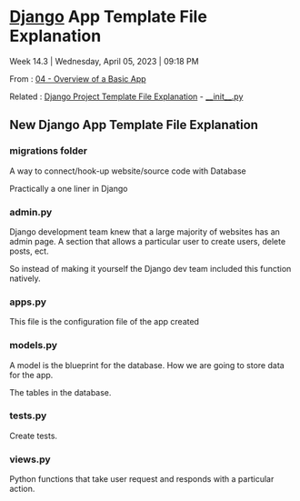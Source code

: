 # [Django](../../Django.md) App Template File Explanation

Week 14.3 | Wednesday, April 05, 2023 | 09:18 PM

From : [04 - Overview of a Basic App](04%20-%20Overview%20of%20a%20Basic%20App.md)

Related : [Django Project Template File Explanation](Django%20Project%20Template%20File%20Explanation.md) - [\_\_init\_\_.py](__init__.py.md)

## New Django App Template File Explanation

### migrations folder

A way to connect/hook-up website/source code with Database

Practically a one liner in Django

### admin.py

Django development team knew that a large majority of websites has an admin page.
A section that allows a particular user to create users, delete posts, ect.

So instead of making it yourself the Django dev team included this function natively.

### apps.py

This file is the configuration file of the app created

### models.py

A model is the blueprint for the database.
How we are going to store data for the app.

The tables in the database.

### tests.py

Create tests.

### views.py

Python functions that take user request and responds with a particular action.
